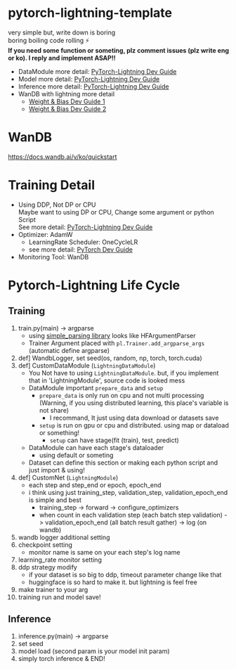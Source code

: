 # pytorch-lightning-template
very simple but, write down is boring </br>
boring boiling code rolling ⚡ </br>
**If you need some function or someting, plz comment issues (plz write eng or ko). I reply and implement ASAP!!** </br>
- DataModule more detail: [PyTorch-Lightning Dev Guide](https://pytorch-lightning.readthedocs.io/en/stable/data/datamodule.html)
- Model more detail: [PyTorch-Lightning Dev Guide](https://pytorch-lightning.readthedocs.io/en/stable/common/lightning_module.html)
- Inference more detail: [PyTorch-Lightning Dev Guide](https://pytorch-lightning.readthedocs.io/en/stable/deploy/production_intermediate.html)
- WanDB with lightning more detail
    - [Weight & Bias Dev Guide 1](https://wandb.ai/wandb_fc/korean/reports/Weights-Biases-Pytorch-Lightning---VmlldzozNzAxOTg)
    - [Weight & Bias Dev Guide 2](https://docs.wandb.ai/guides/integrations/lightning)

# WanDB
https://docs.wandb.ai/v/ko/quickstart

# Training Detail
- Using DDP, Not DP or CPU</br>
    Maybe want to using DP or CPU, Change some argument or python Script</br>
    See more detail: [PyTorch-Lightning Dev Guide](https://pytorch-lightning.readthedocs.io/en/stable/accelerators/gpu_intermediate.html)
- Optimizer: AdamW
    - LearningRate Scheduler: OneCycleLR
    - see more detail: [PyTorch Dev Guide](https://pytorch.org/docs/stable/optim.html)
- Monitoring Tool: WanDB

# Pytorch-Lightning Life Cycle
## Training
1. train.py(main) -> argparse
    - using [simple_parsing library](https://github.com/lebrice/SimpleParsing) looks like HFArgumentParser
    - Trainer Argument placed with `pl.Trainer.add_argparse_args` (automatic define argparse)
2. def] WandbLogger, set seed(os, random, np, torch, torch.cuda)
3. def] CustomDataModule (`LightningDataModule`)
    - You Not have to using `LightningDataModule`. but, if you implement that in 'LightningModule', source code is looked mess
    - DataModule important `prepare_data` and `setup`
        - `prepare_data` is only run on cpu and not multi processing (Warning, if you using distributed learning, this place's variable is not share)
            - I recommand, It just using data download or datasets save
        - `setup` is run on gpu or cpu and distributed. using map or dataload or something!
            - `setup` can have stage(fit (train), test, predict)
    - DataModule can have each stage's dataloader
        - using default or someting
    - Dataset can define this section or making each python script and just import & using!
4. def] CustomNet (`LightningModule`)
    - each step and step_end or epoch, epoch_end
    - i think using just training_step, validation_step, validation_epoch_end is simple and best
        - training_step -> forward -> configure_optimizers
        - when count in each validation step (each batch step validation) -> validation_epoch_end (all batch result gather) -> log (on wandb)
5. wandb logger additional setting
6. checkpoint setting
    - monitor name is same on your each step's log name
7. learning_rate monitor setting
8. ddp strategy modify
    - if your dataset is so big to ddp, timeout parameter change like that
    - huggingface is so hard to make it. but lightning is feel free
9. make trainer to your arg
10. training run and model save!

## Inference
1. inference.py(main) -> argparse
2. set seed
3. model load (second param is your model init param)
4. simply torch inference & END!
